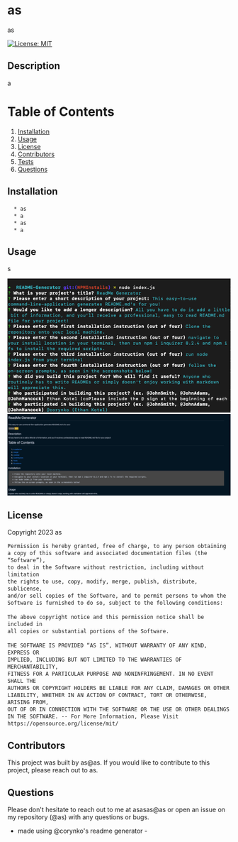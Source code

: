 # as

as

[![License: MIT](https://img.shields.io/badge/License-MIT-yellow.svg)](https://opensource.org/licenses/MIT)

## Description

a

# Table of Contents

1. [Installation](#installation)
2. [Usage](#usage)
3. [License](#license)
4. [Contributors](#contributors)
5. [Tests](#tests)
6. [Questions](#questions)

## Installation

      * as
      * a
      * as
      * a

## Usage

s

![asa](./assets/images/image_1.jpg)
![as](./assets/images/image_2.jpg)

## License

Copyright 2023 as

    Permission is hereby granted, free of charge, to any person obtaining
    a copy of this software and associated documentation files (the “Software”),
    to deal in the Software without restriction, including without limitation
    the rights to use, copy, modify, merge, publish, distribute, sublicense,
    and/or sell copies of the Software, and to permit persons to whom the
    Software is furnished to do so, subject to the following conditions:

    The above copyright notice and this permission notice shall be included in
    all copies or substantial portions of the Software.

    THE SOFTWARE IS PROVIDED “AS IS”, WITHOUT WARRANTY OF ANY KIND, EXPRESS OR
    IMPLIED, INCLUDING BUT NOT LIMITED TO THE WARRANTIES OF MERCHANTABILITY,
    FITNESS FOR A PARTICULAR PURPOSE AND NONINFRINGEMENT. IN NO EVENT SHALL THE
    AUTHORS OR COPYRIGHT HOLDERS BE LIABLE FOR ANY CLAIM, DAMAGES OR OTHER
    LIABILITY, WHETHER IN AN ACTION OF CONTRACT, TORT OR OTHERWISE, ARISING FROM,
    OUT OF OR IN CONNECTION WITH THE SOFTWARE OR THE USE OR OTHER DEALINGS IN THE SOFTWARE. -- For More Information, Please Visit https://opensource.org/license/mit/

## Contributors

This project was built by as@as. If you would like to contribute to this project, please reach out to as.

## Questions

Please don't hesitate to reach out to me at asasas@as or open an issue on my repository (@as) with any questions or bugs.

- made using @corynko's readme generator -
